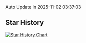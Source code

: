Auto Update in 2025-11-02 03:37:03

## Star History
<a href='https://star-history.com/#peterHchina/iptv&Date'>
<picture>
<source media='(prefers-color-scheme: dark)' srcset='https://api.star-history.com/svg?repos=peterHchina/iptv&type=Date&theme=dark' />
<source media='(prefers-color-scheme: light)' srcset='https://api.star-history.com/svg?repos=peterHchina/iptv&type=Date' />
<img alt='Star History Chart' src='https://api.star-history.com/svg?repos=peterHchina/iptv&type=Date' />
</picture>
</a>

